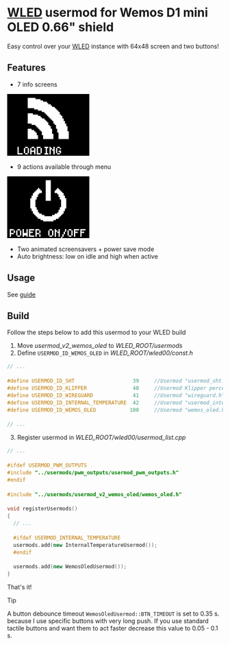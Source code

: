 # [WLED](https://github.com/Aircoookie/WLED) usermod for Wemos D1 mini OLED 0.66" shield
Easy control over your [WLED](https://github.com/Aircoookie/WLED) instance with 64x48 screen and two buttons! 

## Features
  * 7 info screens

  ![info-screens](/img/info.gif "Info screens")

  * 9 actions available through menu

   ![menu](/img/menu.gif "Menu")

  * Two animated screensavers + power save mode
  * Auto brightness: low on idle and high when active

## Usage
See [guide](/guide.md)
  
## Build
Follow the steps below to add this usermod to your WLED build
  1. Move *usermod_v2_wemos_oled* to _WLED_ROOT/usermods_
  2. Define `USERMOD_ID_WEMOS_OLED` in _WLED_ROOT/wled00/const.h_
  ```c++
// ...

#define USERMOD_ID_SHT                   39     //Usermod "usermod_sht.h
#define USERMOD_ID_KLIPPER               40     //Usermod Klipper percentage
#define USERMOD_ID_WIREGUARD             41     //Usermod "wireguard.h"
#define USERMOD_ID_INTERNAL_TEMPERATURE  42     //Usermod "usermod_internal_temperature.h"
#define USERMOD_ID_WEMOS_OLED           100     //Usermod "wemos_oled.h"
  
// ...
  ```
  3. Register usermod in _WLED_ROOT/wled00/usermod_list.cpp_
  ```c++
// ...

#ifdef USERMOD_PWM_OUTPUTS
#include "../usermods/pwm_outputs/usermod_pwm_outputs.h"
#endif

#include "../usermods/usermod_v2_wemos_oled/wemos_oled.h"

void registerUsermods()
{
    // ...

    #ifdef USERMOD_INTERNAL_TEMPERATURE
    usermods.add(new InternalTemperatureUsermod());
    #endif

    usermods.add(new WemosOledUsermod());
}
```
That's it!

> [!TIP]
> A button debounce timeout `WemosOledUsermod::BTN_TIMEOUT` is set to 0.35 s. because I use specific buttons with very long push. If you use standard tactile buttons and want them to act faster decrease this value to 0.05 - 0.1 s.

